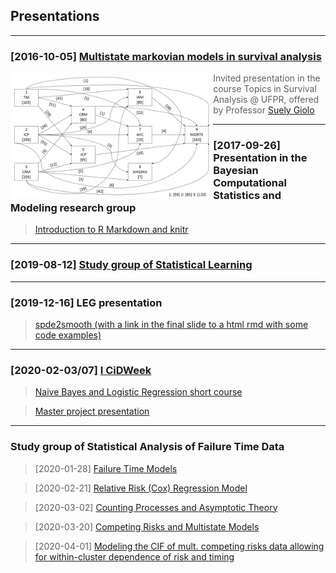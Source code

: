 ## Presentations

***

### [2016-10-05] [Multistate markovian models in survival analysis](multistate_markovian_models.pdf)

<img align="left" height="200" src="multistate_markovian_models.png">

> Invited presentation in the course Topics in Survival Analysis @ UFPR,
> offered by Professor
> [Suely Giolo](https://docs.ufpr.br/~giolo/index.html)

***

### [2017-09-26] Presentation in the Bayesian Computational Statistics and Modeling research group

> [Introduction to R Markdown and knitr](rmd-rautu/)

***

### [2019-08-12] [Study group of Statistical Learning](islr/slides.pdf)

***

### [2019-12-16] LEG presentation

> [spde2smooth (with a link in the final slide to a html rmd with some code examples)](spde2smooth/slides.pdf)

***

### [2020-02-03/07] [I CiDWeek](http://cidamo.com.br/CiDWeek/)

> [Naive Bayes and Logistic Regression short course](cidamo/slides.pdf)

> [Master project presentation](cidamo/20min.pdf)

***

### Study group of Statistical Analysis of Failure Time Data

> [2020-01-28] [Failure Time Models](failure/cap2.pdf)

> [2020-02-21] [Relative Risk (Cox) Regression Model](failure/cap4.html)

> [2020-03-02] [Counting Processes and Asymptotic Theory](failure/cap5.pdf)

> [2020-03-20] [Competing Risks and Multistate Models](failure/cap8.pdf)

> [2020-04-01] [Modeling the CIF of mult. competing risks data allowing for within-cluster dependence of risk and timing](failure/paperslides.pdf)
